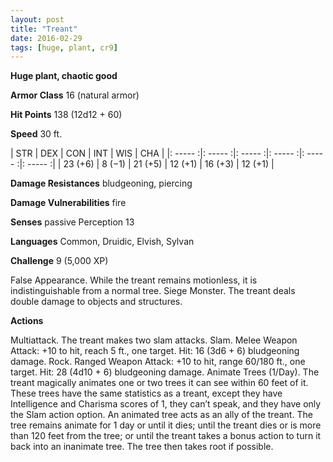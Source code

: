 ```yaml
---
layout: post
title: "Treant"
date: 2016-02-29
tags: [huge, plant, cr9]
---
```


**Huge plant, chaotic good**

**Armor Class** 16 (natural armor)

**Hit Points** 138 (12d12 + 60)

**Speed** 30 ft.

|   STR   |   DEX   |   CON   |   INT   |   WIS   |   CHA   |
|: ----- :|: ----- :|: ----- :|: ----- :|: ----- :|: ----- :|
| 23 (+6) | 8 (−1) | 21 (+5) | 12 (+1) | 16 (+3) | 12 (+1) |

**Damage Resistances** bludgeoning, piercing 

**Damage Vulnerabilities** fire 

**Senses** passive Perception 13 

**Languages** Common, Druidic, Elvish, Sylvan 

**Challenge** 9 (5,000 XP)

 False Appearance. While the treant remains motionless, it is indistinguishable from a normal tree. Siege Monster. The treant deals double damage to objects and structures. 

**Actions** 

Multiattack. The treant makes two slam attacks. Slam. Melee Weapon Attack: +10 to hit, reach 5 ft., one target. Hit: 16 (3d6 + 6) bludgeoning damage. Rock. Ranged Weapon Attack: +10 to hit, range 60/180 ft., one target. Hit: 28 (4d10 + 6) bludgeoning damage. Animate Trees (1/Day). The treant magically animates one or two trees it can see within 60 feet of it. These trees have the same statistics as a treant, except they have Intelligence and Charisma scores of 1, they can’t speak, and they have only the Slam action option. An animated tree acts as an ally of the treant. The tree remains animate for 1 day or until it dies; until the treant dies or is more than 120 feet from the tree; or until the treant takes a bonus action to turn it back into an inanimate tree. The tree then takes root if possible.